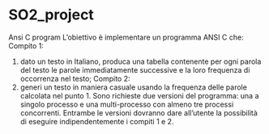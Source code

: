 # SO2_project
 Ansi C program
L’obiettivo è implementare un programma ANSI C che:
Compito 1:
1. dato un testo in Italiano, produca una tabella contenente per ogni parola del testo le
parole immediatamente successive e la loro frequenza di occorrenza nel testo;
Compito 2:
2. generi un testo in maniera casuale usando la frequenza delle parole calcolata nel
punto 1.
Sono richieste due versioni del programma: una a singolo processo e una multi-processo con almeno tre processi concorrenti. Entrambe le versioni dovranno dare all’utente la possibilità di eseguire indipendentemente i compiti 1 e 2.
